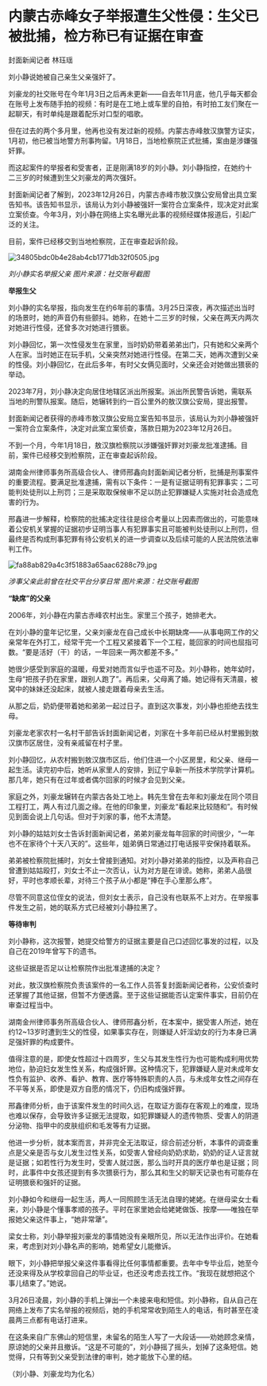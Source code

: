 # 内蒙古赤峰女子举报遭生父性侵：生父已被批捕，检方称已有证据在审查

封面新闻记者 林珏瑶

刘小静说她被自己亲生父亲强奸了。

刘豪龙的社交账号在今年1月3日之后再未更新——自去年11月底，他几乎每天都会在账号上发布随手拍的视频：有时是在工地上或车里的自拍，有时拍工友们聚在一起聊天，有时单纯是跟着配乐对口型的唱歌。

但在过去的两个多月里，他再也没有发过新的视频。内蒙古赤峰敖汉旗警方证实，1月初，他已被当地警方刑事拘留。1月18日，当地检察院正式批捕，案由是涉嫌强奸罪。

而这起案件的举报者和受害者，正是刚满18岁的刘小静。刘小静指控，在她约十二三岁的时候遭到生父刘豪龙的两次强奸。

封面新闻记者了解到，2023年12月26日，内蒙古赤峰市敖汉旗公安局曾出具立案告知书。该告知书显示，该局认为刘小静被强奸一案符合立案条件，现决定对此案立案侦查。今年3月，刘小静在网络上实名曝光此事的视频经媒体报道后，引起广泛的关注。

目前，案件已经移交到当地检察院，正在审查起诉阶段。

![34805bdc0b4e28ab4cb1771db32f0505.jpg](https://raw.githubusercontent.com/qqhsx/qqnews_image/main/2024/03/28/内蒙古赤峰女子举报遭生父性侵：生父已被批捕，检方称已有证据在审查/34805bdc0b4e28ab4cb1771db32f0505.jpg)

 _刘小静实名举报父亲 图片来源：社交账号截图_

**举报生父**

刘小静的实名举报，指向发生在约6年前的事情。3月25日深夜，再次描述出当时的场景时，她的声音仍有些颤抖。她称，在她十二三岁的时候，父亲在两天内两次对她进行性侵，还曾多次对她进行猥亵。

刘小静回忆，第一次性侵发生在家里，当时奶奶带着弟弟出门，只有她和父亲两个人在家。当时她正在玩手机，父亲突然对她进行性侵。在第二天，她再次遭到父亲的性侵。刘小静回忆，在此后多年，有时父女俩见面时，父亲还会对她做出猥亵的举动。

2023年7月，刘小静决定向居住地辖区派出所报案。派出所民警告诉她，需联系当地的刑警队报案。随后，她辗转到约一百公里外的敖汉旗公安局，提出报警。

封面新闻记者获得的赤峰市敖汉旗公安局立案告知书显示，该局认为刘小静被强奸一案符合立案条件，决定对此案立案侦查，落款日期为2023年12月26日。

不到一个月，今年1月18日，敖汉旗检察院以涉嫌强奸罪对刘豪龙批准逮捕。目前，案件已经移交到检察院，正在审查起诉阶段。

湖南金州律师事务所高级合伙人、律师邢鑫向封面新闻记者分析，批捕是刑事案件的重要流程。要满足批准逮捕，需有以下条件：一是有证据证明有犯罪事实；二可能判处徒刑以上刑罚；三是采取取保候审不足以防止犯罪嫌疑人实施对社会造成危害的行为。

邢鑫进一步解释，检察院的批捕决定往往是综合考量以上因素而做出的，可能意味着公安机关掌握的证据初步证明当事人有犯罪事实且可能被判处徒刑以上刑罚，但最终是否构成刑事犯罪有待公安机关的进一步调查以及后续可能的人民法院依法审判工作。

![fa88ab829a4c3f51883a65aac6288c79.jpg](https://raw.githubusercontent.com/qqhsx/qqnews_image/main/2024/03/28/内蒙古赤峰女子举报遭生父性侵：生父已被批捕，检方称已有证据在审查/fa88ab829a4c3f51883a65aac6288c79.jpg)

_涉事父亲此前曾在社交平台分享日常 图片来源：社交账号截图_

**“缺席”的父亲**

2006年，刘小静在内蒙古赤峰农村出生。家里三个孩子，她排老大。

在刘小静的童年记忆里，父亲刘豪龙在自己成长中长期缺席——从事电网工作的父亲常年在外打工，经常干完一个工程又紧接着下一个工程，能回家的时间也屈指可数。“要是活好（干）的话，一年回来一两次都差不多。”

她很少感受到家庭的温暖，母爱对她而言似乎也遥不可及。刘小静称，她年幼时，生母“把孩子扔在家里，跟别人跑了”。再后来，父母离了婚。她记得有天清晨，被窝中的妹妹还没起床，就被人接走跟着母亲去生活。

从那之后，奶奶便带着她和弟弟一起过日子。直到这次事发，刘小静也拒绝去找生母。

刘豪龙老家农村一名村干部告诉封面新闻记者，刘家在十多年前已经从村里搬到敖汉旗市区居住，没有亲戚留在村子里。

刘小静回忆，从农村搬到敖汉旗市区后，他们住进一个小区房里，和父亲、继母一起生活。读完初中后，她听从家里人的安排，到辽宁阜新一所技术学院学计算机。那几年，她只有在过年或者偶尔回家的时候才会见到父亲。

家庭之外，刘豪龙辗转在内蒙古各处工地上。韩先生曾在去年和刘豪龙在同个项目工程打工，两人有过几面之缘。在他的印象里，刘豪龙“看起来比较随和”。有时候见到面会说上几句话。但对于刘家的事，他不太清楚。

刘小静的姑姑刘女士告诉封面新闻记者，弟弟刘豪龙每年回家的时间很少，“一年也不在家待个十天八天的”。这些年，姐弟俩日常通过打电话报平安保持着联系。

弟弟被检察院批捕时，刘女士曾接到通知。对刘小静对弟弟的指控，以及声称自己曾遭到姑姑殴打，刘女士不止一次否认，认为对方是在诽谤。她称，弟弟人品很好，平时也孝顺长辈，对待三个孩子从小都是“捧在手心里那么疼”。

尽管不同意这位侄女的说法，但刘女士表示，自己没有也联系不上对方。在举报事件发生之前，她的联系方式已经被刘小静拉黑了。

**等待审判**

刘小静称，这次报警，她提交给警方的证据主要是自己口述回忆事发的过程，以及自己在2019年曾写下的遗书。

这些证据是否足以让检察院作出批准逮捕的决定？

对此，敖汉旗检察院负责该案件的一名工作人员答复封面新闻记者称，公安侦查时还掌握了其他证据，但暂不方便透露。至于这些证据能否认定案件事实，目前仍在审查过程当中。

湖南金州律师事务所高级合伙人、律师邢鑫分析，在本案中，据受害人所述，她在约12~13岁时遭到生父的性侵，如果事实存在，则嫌疑人奸淫幼女的行为本身已满足强奸罪的构成要件。

值得注意的是，即使女性超过十四周岁，生父与其发生性行为也可能构成利用优势地位，胁迫妇女发生性关系，构成强奸罪。这种情况下，犯罪嫌疑人是对未成年女性负有监护、收养、看护、教育、医疗等特殊职责的人员，与未成年女性之间存在不平等关系，即使是双方自愿的情况下，仍旧构成强奸罪。

邢鑫律师分析，由于该案件发生的时间久远，在取证方面存在客观上的难度，现场也难以保存，会导致许多证据无法提取，如犯罪嫌疑人的遗传物质、受害人的阴道分泌物、指甲中的皮肤组织和毛发等有力证据。

他进一步分析，就本案而言，并非完全无法取证，综合前述分析，本事件的调查重点是父亲是否与女儿发生过性关系，如受害人曾经向奶奶求助，奶奶的证人证言就是证据；如若性行为发生时，受害人就过医，那么当时开具的医疗单也是证据；同时，此事件中女孩还提到有多次猥亵行为，那么其和生父的聊天记录也有可能存在证明猥亵和强奸的证据。

刘小静如今和继母一起生活，两人一同照顾生活无法自理的姥姥。在继母梁女士看来，刘小静是个懂事孝顺的孩子。平时在家里她会给姥姥做饭、按摩——唯独在举报她父亲这件事上，“她非常犟”。

梁女士称，刘小静举报刘豪龙的事情她没有亲眼所见，所以无法作出评价。在她看来，考虑到对刘小静名声的影响，她希望女儿能撤诉。

眼下，刘小静把举报父亲这件事看得比任何事情都重要。去年中专毕业后，她至今还没来得及从学校拿回自己的毕业证，也还没考虑去找工作。“我现在就想把这个事儿结束了。”她说。

3月26日凌晨，刘小静的手机上弹出一个未接来电和短信。刘小静称，自从自己在网络上发布了实名举报的视频后，她的手机常常收到陌生人的电话，有时甚至在凌晨两三点都有电话打进来。

在这条来自广东佛山的短信里，未留名的陌生人写了一大段话——劝她顾念亲情，原谅她的父亲并且撤诉。“这是不可能的”，刘小静摇了摇头，划掉了这条短信。她觉得，只有等到父亲受到法律的审判，她才能放下心里的结。

（刘小静、刘豪龙均为化名）

